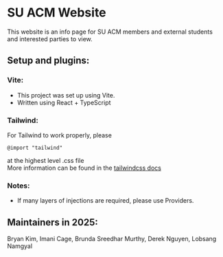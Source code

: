 # SU ACM Website
This website is an info page for SU ACM members and external students and interested parties to view.

## Setup and plugins:
### Vite:
- This project was set up using Vite.
- Written using React + TypeScript  <br>

### Tailwind:
For Tailwind to work properly, please 
```
@import "tailwind"
```
at the highest level .css file <br>
More information can be found in the [tailwindcss docs](https://tailwindcss.com/docs/installation/using-vite)

### Notes:
- If many layers of injections are required, please use Providers. <br>

## Maintainers in 2025:
Bryan Kim, Imani Cage, Brunda Sreedhar Murthy, Derek Nguyen, Lobsang Namgyal